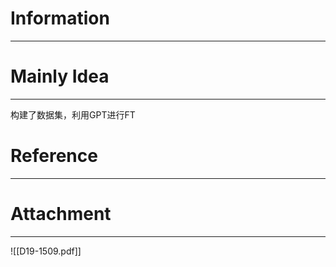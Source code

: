 # Information
---


# Mainly Idea
---
构建了数据集，利用GPT进行FT

# Reference
---


# Attachment
---
![[D19-1509.pdf]]